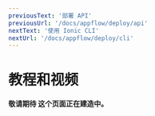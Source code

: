 ```yaml
---
previousText: '部署 API'
previousUrl: '/docs/appflow/deploy/api'
nextText: '使用 Ionic CLI'
nextUrl: '/docs/appflow/deploy/cli'
---
```


# 教程和视频

**敬请期待 这个页面正在建造中。**